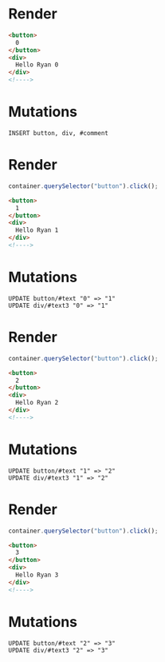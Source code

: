 # Render
```html
<button>
  0
</button>
<div>
  Hello Ryan 0
</div>
<!---->
```

# Mutations
```
INSERT button, div, #comment
```

# Render
```js
container.querySelector("button").click();
```
```html
<button>
  1
</button>
<div>
  Hello Ryan 1
</div>
<!---->
```

# Mutations
```
UPDATE button/#text "0" => "1"
UPDATE div/#text3 "0" => "1"
```

# Render
```js
container.querySelector("button").click();
```
```html
<button>
  2
</button>
<div>
  Hello Ryan 2
</div>
<!---->
```

# Mutations
```
UPDATE button/#text "1" => "2"
UPDATE div/#text3 "1" => "2"
```

# Render
```js
container.querySelector("button").click();
```
```html
<button>
  3
</button>
<div>
  Hello Ryan 3
</div>
<!---->
```

# Mutations
```
UPDATE button/#text "2" => "3"
UPDATE div/#text3 "2" => "3"
```